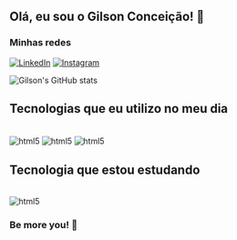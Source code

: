 ## Olá, eu sou o Gilson Conceição! 👋
### Minhas redes <br>
[![LinkedIn](https://img.shields.io/badge/LinkedIn-0077B5?style=for-the-badge&logo=linkedin&logoColor=white)](https://www.linkedin.com/in/junior-santos02/) [![Instagram](https://img.shields.io/badge/Instagram-E4405F?style=for-the-badge&logo=instagram&logoColor=white)](https://www.instagram.com/juniior_santos_02/) 


![Gilson's GitHub stats](https://github-readme-stats.vercel.app/api?username=gilsonconceicao&=true&theme=tokyonight)


## Tecnologias que eu utilizo no meu dia

<div style="display: inline_block"><br/>
    <img align="center" alt="html5" src="https://img.shields.io/badge/HTML5-E34F26?style=for-the-badge&logo=html5&logoColor=white">
    <img align="center" alt="html5" src="https://img.shields.io/badge/CSS3-1572B6?style=for-the-badge&logo=css3&logoColor=white">
    <img align="center" alt="html5" src="https://img.shields.io/badge/JavaScript-F7DF1E?style=for-the-badge&logo=javascript&logoColor=black">
</div>

## Tecnologia que estou estudando

<div style="display: inline_block"><br/>
    <img align="center" alt="html5" src="https://img.shields.io/badge/Node.js-43853D?style=for-the-badge&logo=node.js&logoColor=white">
</div>

### Be more you! 🚀
